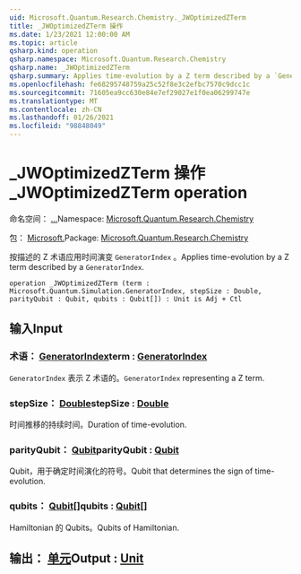 ```yaml
---
uid: Microsoft.Quantum.Research.Chemistry._JWOptimizedZTerm
title: _JWOptimizedZTerm 操作
ms.date: 1/23/2021 12:00:00 AM
ms.topic: article
qsharp.kind: operation
qsharp.namespace: Microsoft.Quantum.Research.Chemistry
qsharp.name: _JWOptimizedZTerm
qsharp.summary: Applies time-evolution by a Z term described by a `GeneratorIndex`.
ms.openlocfilehash: fe68295748759a25c52f8e3c2efbc7570c9dcc1c
ms.sourcegitcommit: 71605ea9cc630e84e7ef29027e1f0ea06299747e
ms.translationtype: MT
ms.contentlocale: zh-CN
ms.lasthandoff: 01/26/2021
ms.locfileid: "98848049"
---
```

# <a name="_jwoptimizedzterm-operation"></a><span data-ttu-id="5b040-102">_JWOptimizedZTerm 操作</span><span class="sxs-lookup"><span data-stu-id="5b040-102">_JWOptimizedZTerm operation</span></span>

<span data-ttu-id="5b040-103">命名空间： [...](xref:Microsoft.Quantum.Research.Chemistry)</span><span class="sxs-lookup"><span data-stu-id="5b040-103">Namespace: [Microsoft.Quantum.Research.Chemistry](xref:Microsoft.Quantum.Research.Chemistry)</span></span>

<span data-ttu-id="5b040-104">包： [Microsoft.](https://nuget.org/packages/Microsoft.Quantum.Research.Chemistry)</span><span class="sxs-lookup"><span data-stu-id="5b040-104">Package: [Microsoft.Quantum.Research.Chemistry](https://nuget.org/packages/Microsoft.Quantum.Research.Chemistry)</span></span>


<span data-ttu-id="5b040-105">按描述的 Z 术语应用时间演变 `GeneratorIndex` 。</span><span class="sxs-lookup"><span data-stu-id="5b040-105">Applies time-evolution by a Z term described by a `GeneratorIndex`.</span></span>

```qsharp
operation _JWOptimizedZTerm (term : Microsoft.Quantum.Simulation.GeneratorIndex, stepSize : Double, parityQubit : Qubit, qubits : Qubit[]) : Unit is Adj + Ctl
```


## <a name="input"></a><span data-ttu-id="5b040-106">输入</span><span class="sxs-lookup"><span data-stu-id="5b040-106">Input</span></span>

### <a name="term--generatorindex"></a><span data-ttu-id="5b040-107">术语： [GeneratorIndex](xref:Microsoft.Quantum.Simulation.GeneratorIndex)</span><span class="sxs-lookup"><span data-stu-id="5b040-107">term : [GeneratorIndex](xref:Microsoft.Quantum.Simulation.GeneratorIndex)</span></span>

<span data-ttu-id="5b040-108">`GeneratorIndex` 表示 Z 术语的。</span><span class="sxs-lookup"><span data-stu-id="5b040-108">`GeneratorIndex` representing a Z term.</span></span>


### <a name="stepsize--double"></a><span data-ttu-id="5b040-109">stepSize： [Double](xref:microsoft.quantum.lang-ref.double)</span><span class="sxs-lookup"><span data-stu-id="5b040-109">stepSize : [Double](xref:microsoft.quantum.lang-ref.double)</span></span>

<span data-ttu-id="5b040-110">时间推移的持续时间。</span><span class="sxs-lookup"><span data-stu-id="5b040-110">Duration of time-evolution.</span></span>


### <a name="parityqubit--qubit"></a><span data-ttu-id="5b040-111">parityQubit： [Qubit](xref:microsoft.quantum.lang-ref.qubit)</span><span class="sxs-lookup"><span data-stu-id="5b040-111">parityQubit : [Qubit](xref:microsoft.quantum.lang-ref.qubit)</span></span>

<span data-ttu-id="5b040-112">Qubit，用于确定时间演化的符号。</span><span class="sxs-lookup"><span data-stu-id="5b040-112">Qubit that determines the sign of time-evolution.</span></span>


### <a name="qubits--qubit"></a><span data-ttu-id="5b040-113">qubits： [Qubit](xref:microsoft.quantum.lang-ref.qubit)[]</span><span class="sxs-lookup"><span data-stu-id="5b040-113">qubits : [Qubit](xref:microsoft.quantum.lang-ref.qubit)[]</span></span>

<span data-ttu-id="5b040-114">Hamiltonian 的 Qubits。</span><span class="sxs-lookup"><span data-stu-id="5b040-114">Qubits of Hamiltonian.</span></span>



## <a name="output--unit"></a><span data-ttu-id="5b040-115">输出： [单元](xref:microsoft.quantum.lang-ref.unit)</span><span class="sxs-lookup"><span data-stu-id="5b040-115">Output : [Unit](xref:microsoft.quantum.lang-ref.unit)</span></span>

